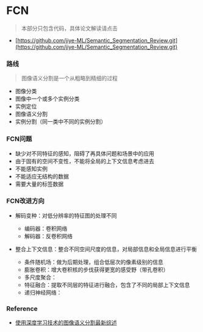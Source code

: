# FCN

> 本部分只包含代码，具体论文解读请点击
* [https://github.com/jiye-ML/Semantic_Segmentation_Review.git](https://github.com/jiye-ML/Semantic_Segmentation_Review.git)

### 路线
> 图像语义分割是一个从粗略到精细的过程

* 图像分类
* 图像中一个或多个实例分类
* 实例定位
* 图像语义分割
* 实例分割（同一类中不同的实例分割）

### FCN问题
* 缺少对不同特征的感知，阻碍了再具体问题和场景中的应用
* 由于固有的空间不变性，不能将全局的上下文信息考虑进去
* 不能感知实例
* 不能适应无结构的数据
* 需要大量的标签数据

### FCN改进方向
- 解码变种：对低分辨率的特征图的处理不同   
  * 编码器：卷积网络
  * 解码器：反卷积网络

- 整合上下文信息：整合不同空间尺度的信息，对局部信息和全局信息进行平衡   
  * 条件随机场：做为后期处理，组合低层次的像素级别的信息
  * 膨胀卷积：增大卷积核的步伐获得更宽的感受野（带孔卷积）
  * 多尺度聚合：
  * 特征融合：提取不同层的特征进行融合，包含了不同的局部上下文信息
  * 递归神经网络：

### Reference

* [使用深度学习技术的图像语义分割最新综述](http://blog.csdn.net/bevison/article/details/78135347)
